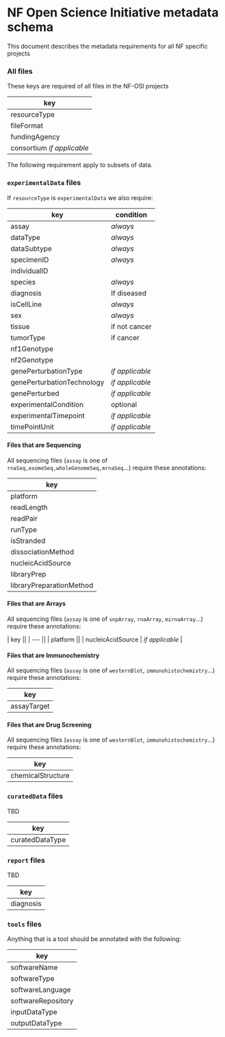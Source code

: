 # NF Open Science Initiative metadata schema
This document describes the metadata requirements for all NF specific projects

### All files
These keys are required of all files in the NF-OSI projects

| key | 
 |---| 
| resourceType |
| fileFormat   |
| fundingAgency|
| consortium  *if applicable* |

The following requirement apply to subsets of data.

### `experimentalData` files
If `resourceType` is `experimentalData` we also require:

| key | condition |
| --- | ---|
| assay | *always* |
| dataType |*always* |
| dataSubtype| *always* |
| specimenID |*always* |
| individualID ||
| species |*always* |
| diagnosis |If diseased|
| isCellLine |*always* |
| sex |*always* |
| tissue | if not cancer|
| tumorType| if cancer|
| nf1Genotype ||
| nf2Genotype ||
| genePerturbationType|*if applicable*|
| genePerturbationTechnology| *if applicable*|
| genePerturbed|*if applicable*|
| experimentalCondition|optional|
| experimentalTimepoint|*if applicable*|
| timePointUnit|*if applicable*|

#### Files that are Sequencing
All sequencing files (`assay` is one of `rnaSeq,exomeSeq,wholeGenomeSeq,mrnaSeq`...) require these annotations:

| key |
| --- |
| platform |
| readLength |
| readPair |
| runType |
| isStranded |
| dissociationMethod |
| nucleicAcidSource |
| libraryPrep |
| libraryPreparationMethod |

#### Files that are Arrays
All sequencing files (`assay` is one of `snpArray`, `rnaArray`, `mirnaArray`...) require these annotations:

| key ||
| --- ||
| platform ||
| nucleicAcidSource | *if applicable* |

#### Files that are Immunochemistry
All sequencing files (`assay` is one of `westernBlot`, `immunohistochemistry`...) require these annotations:

| key |
| --- |
| assayTarget |

#### Files that are Drug Screening
All sequencing files (`assay` is one of `westernBlot`, `immunohistochemistry`...) require these annotations:

| key |
| --- |
| chemicalStructure | *if single or drug combination*, InChIKey only|

### `curatedData` files
TBD

| key |
| --- |
| curatedDataType |

### `report` files
TBD

| key |
| --- |
| diagnosis |


### `tools` files
Anything that is a tool should be annotated with the following:

| key |
| --- |
| softwareName |
| softwareType |
| softwareLanguage |
| softwareRepository|
| inputDataType |
| outputDataType |

